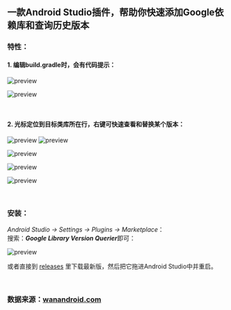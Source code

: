 ## 一款Android Studio插件，帮助你快速添加Google依赖库和查询历史版本
### 特性：
#### 1. 编辑build.gradle时，会有代码提示：
![preview](https://github.com/wuyr/GoogleLibraryVersionQuerier/raw/master/previews/1.gif)

![preview](https://github.com/wuyr/GoogleLibraryVersionQuerier/raw/master/previews/2.gif)

<br/>

#### 2. 光标定位到目标类库所在行，右键可快速查看和替换某个版本：
![preview](https://github.com/wuyr/GoogleLibraryVersionQuerier/raw/master/previews/3.gif) ![preview](https://github.com/wuyr/GoogleLibraryVersionQuerier/raw/master/previews/4.gif)

![preview](https://github.com/wuyr/GoogleLibraryVersionQuerier/raw/master/previews/5.png)

![preview](https://github.com/wuyr/GoogleLibraryVersionQuerier/raw/master/previews/6.png)

![preview](https://github.com/wuyr/GoogleLibraryVersionQuerier/raw/master/previews/7.png)

<br/>

### 安装：
*Android Studio -> Settings -> Plugins -> Marketplace*：<br/>搜索：***Google Library Version Querier***即可：

![preview](https://github.com/wuyr/GoogleLibraryVersionQuerier/raw/master/previews/8.png)

或者直接到 [releases](https://github.com/wuyr/GoogleLibraryVersionQuerier/releases) 里下载最新版，然后把它拖进Android Studio中并重启。

<br/>

### 数据来源：[wanandroid.com](https://wanandroid.com/maven_pom/index)
